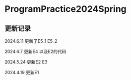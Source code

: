 # ProgramPractice2024Spring
## 更新记录

2024.6.11 更新了E5_1 E5_2

2024.6.7 更新E4 以及E2的代码

2024.5.24 更新E2 E3 

2024.4.19 更新E1
